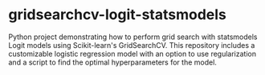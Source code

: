 # gridsearchcv-logit-statsmodels
 Python project demonstrating how to perform grid search with statsmodels Logit models using Scikit-learn's GridSearchCV. This repository includes a customizable logistic regression model with an option to use regularization and a script to find the optimal hyperparameters for the model.
